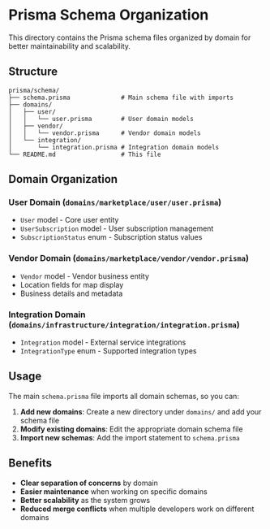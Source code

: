 # Prisma Schema Organization

This directory contains the Prisma schema files organized by domain for better maintainability and scalability.

## Structure

```
prisma/schema/
├── schema.prisma              # Main schema file with imports
├── domains/
│   ├── user/
│   │   └── user.prisma        # User domain models
│   ├── vendor/
│   │   └── vendor.prisma      # Vendor domain models
│   └── integration/
│       └── integration.prisma # Integration domain models
└── README.md                  # This file
```

## Domain Organization

### User Domain (`domains/marketplace/user/user.prisma`)
- `User` model - Core user entity
- `UserSubscription` model - User subscription management
- `SubscriptionStatus` enum - Subscription status values

### Vendor Domain (`domains/marketplace/vendor/vendor.prisma`)
- `Vendor` model - Vendor business entity
- Location fields for map display
- Business details and metadata

### Integration Domain (`domains/infrastructure/integration/integration.prisma`)
- `Integration` model - External service integrations
- `IntegrationType` enum - Supported integration types

## Usage

The main `schema.prisma` file imports all domain schemas, so you can:

1. **Add new domains**: Create a new directory under `domains/` and add your schema file
2. **Modify existing domains**: Edit the appropriate domain schema file
3. **Import new schemas**: Add the import statement to `schema.prisma`

## Benefits

- **Clear separation of concerns** by domain
- **Easier maintenance** when working on specific domains
- **Better scalability** as the system grows
- **Reduced merge conflicts** when multiple developers work on different domains 